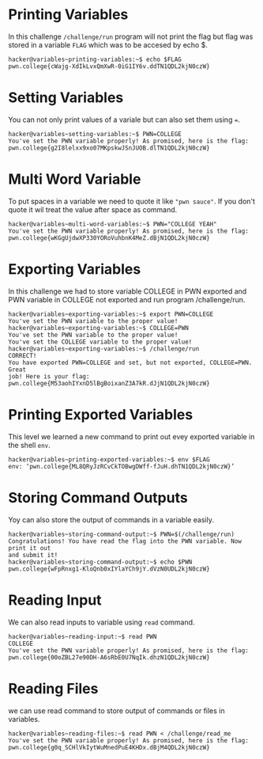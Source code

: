 # Printing Variables
In this challenge `/challenge/run` program will not print the flag but flag was stored in a variable `FLAG` which was to be accesed by echo $.
~~~
hacker@variables~printing-variables:~$ echo $FLAG
pwn.college{cWajg-XdIkLvxQmXwR-0iG1IY6v.ddTN1QDL2kjN0czW}
~~~
# Setting Variables
You can not only print values of a variale but can also set them using `=`.
~~~
hacker@variables~setting-variables:~$ PWN=COLLEGE
You've set the PWN variable properly! As promised, here is the flag:
pwn.college{g2I8lelxx9xo07MKpskwJSnJUOB.dlTN1QDL2kjN0czW}
~~~
# Multi Word Variable
To put spaces in a variable we need to quote it like `"pwn sauce"`. If you don't quote it wil treat the value after space as command.
~~~
hacker@variables~multi-word-variables:~$ PWN="COLLEGE YEAH"
You've set the PWN variable properly! As promised, here is the flag:
pwn.college{wKGgUjdwXP330YORoVuhbnK4MeZ.dBjN1QDL2kjN0czW}
~~~
# Exporting Variables
In this challenge we had to store variable COLLEGE in PWN exported and PWN variable in COLLEGE not exported and run program /challenge/run.
~~~
hacker@variables~exporting-variables:~$ export PWN=COLLEGE
You've set the PWN variable to the proper value!
hacker@variables~exporting-variables:~$ COLLEGE=PWN
You've set the PWN variable to the proper value!
You've set the COLLEGE variable to the proper value!
hacker@variables~exporting-variables:~$ /challenge/run
CORRECT!
You have exported PWN=COLLEGE and set, but not exported, COLLEGE=PWN. Great
job! Here is your flag:
pwn.college{M53aohIYxnD5lBgBoixanZ3A7kR.dJjN1QDL2kjN0czW}
~~~
# Printing Exported Variables
This level we learned a new command to print out evey exported variable in the shell `env`.
~~~
hacker@variables~printing-exported-variables:~$ env $FLAG
env: ‘pwn.college{ML8QRyJzRCvCkTOBwgDWff-fJuH.dhTN1QDL2kjN0czW}’
~~~
# Storing Command Outputs
Yoy can also store the output of commands in a variable easily.
~~~
hacker@variables~storing-command-output:~$ PWN=$(/challenge/run)
Congratulations! You have read the flag into the PWN variable. Now print it out
and submit it!
hacker@variables~storing-command-output:~$ echo $PWN
pwn.college{wFpRnxg1-KloQnb0xIYlaYCh9jY.dVzN0UDL2kjN0czW}
~~~
# Reading Input
We can also read inputs to variable using `read` command.
~~~
hacker@variables~reading-input:~$ read PWN
COLLEGE
You've set the PWN variable properly! As promised, here is the flag:
pwn.college{00oZBL27e90DH-A6sRbE0U7NqIk.dhzN1QDL2kjN0czW}
~~~
# Reading Files
we can use read command to store output of commands or files in variables.
~~~
hacker@variables~reading-files:~$ read PWN < /challenge/read_me
You've set the PWN variable properly! As promised, here is the flag:
pwn.college{g0q_SCHlVkIytWuMnedPuE4KHDx.dBjM4QDL2kjN0czW}
~~~




